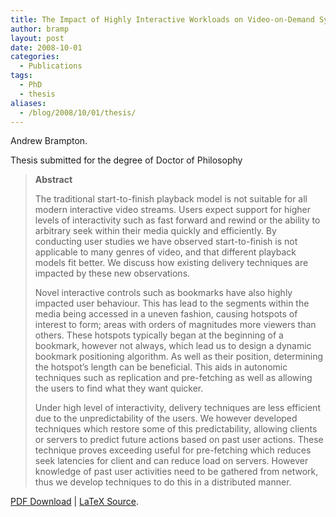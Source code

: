 ```yaml
---
title: The Impact of Highly Interactive Workloads on Video-on-Demand Systems
author: bramp
layout: post
date: 2008-10-01
categories:
  - Publications
tags:
  - PhD
  - thesis
aliases:
  - /blog/2008/10/01/thesis/
---
```

Andrew Brampton.

Thesis submitted for the degree of Doctor of Philosophy

> **Abstract**
> 
> The traditional start-to-finish playback model is not suitable for all modern interactive video streams. Users expect support for higher levels of interactivity such as fast forward and rewind or the ability to arbitrary seek within their media quickly and efficiently. By conducting user studies we have observed start-to-finish is not applicable to many genres of video, and that different playback models fit better. We discuss how existing delivery techniques are impacted by these new observations. 
> 
> Novel interactive controls such as bookmarks have also highly impacted user behaviour. This has lead to the segments within the media being accessed in a uneven fashion, causing hotspots of interest to form; areas with orders of magnitudes more viewers than others. These hotspots typically began at the beginning of a bookmark, however not always, which lead us to design a dynamic bookmark positioning algorithm. As well as their position, determining the hotspot&#8217;s length can be beneficial. This aids in autonomic techniques such as replication and pre-fetching as well as allowing the users to find what they want quicker.
> 
> Under high level of interactivity, delivery techniques are less efficient due to the unpredictability of the users. We however developed techniques which restore some of this predictability, allowing clients or servers to predict future actions based on past user actions. These technique proves exceeding useful for pre-fetching which reduces seek latencies for client and can reduce load on servers. However knowledge of past user activities need to be gathered from network, thus we develop techniques to do this in a distributed manner.

[PDF Download][1] | [LaTeX Source][2].

 [1]: https://github.com/bramp/phd-thesis/blob/master/thesis.pdf
 [2]: https://github.com/bramp/phd-thesis
 